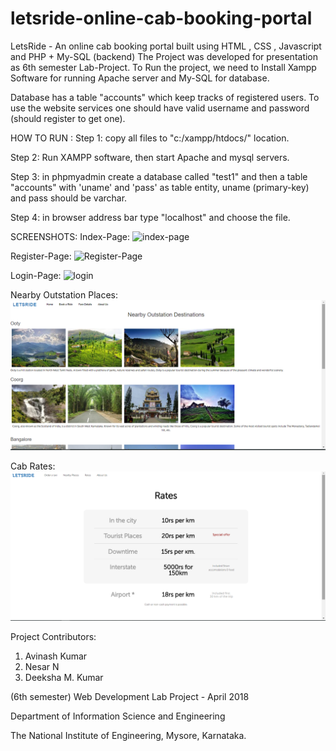 # letsride-online-cab-booking-portal
LetsRide - An online cab booking portal built using HTML , CSS , Javascript and PHP + My-SQL (backend)
The Project was developed for presentation as 6th semester Lab-Project. 
To Run the project, we need to Install Xampp Software for running Apache server and My-SQL for database.

Database has a table "accounts" which keep tracks of registered users.
To use the website services one should have valid username and password (should register to get one).

HOW TO RUN :
Step 1: copy all files to "c:/xampp/htdocs/" location.

Step 2: Run XAMPP software, then start Apache and mysql servers.

Step 3: in phpmyadmin create a database called "test1" and then a table "accounts" with 'uname' and 'pass' as table entity, uname (primary-key) and pass should be varchar.

Step 4: in browser address bar type "localhost" and choose the file.


SCREENSHOTS:
Index-Page:
![index-page](https://github.com/avinashav/letsride-online-cab-booking-portal/blob/master/screenshot/index%20page.png)

Register-Page:
![Register-Page](https://github.com/avinashav/letsride-online-cab-booking-portal/blob/master/screenshot/Signup-page.png)


Login-Page:
![login](https://github.com/avinashav/letsride-online-cab-booking-portal/blob/master/screenshot/login%20page.png)

Nearby Outstation Places:
![Outstation-Places](https://github.com/avinashav/letsride-online-cab-booking-portal/blob/master/screenshot/places1.png)

Cab Rates:
![rates](https://github.com/avinashav/letsride-online-cab-booking-portal/blob/master/screenshot/cab-rates-page.png)


Project Contributors:
1. Avinash Kumar
2. Nesar N
3. Deeksha M. Kumar

(6th semester) Web Development Lab Project - April 2018

Department of Information Science and Engineering

The National Institute of Engineering, Mysore, Karnataka.
